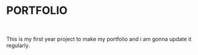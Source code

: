 <h1>PORTFOLIO</h1>
<BR>
<p>This is my first year project to make my portfolio and i am gonna update it regularly.</p>

